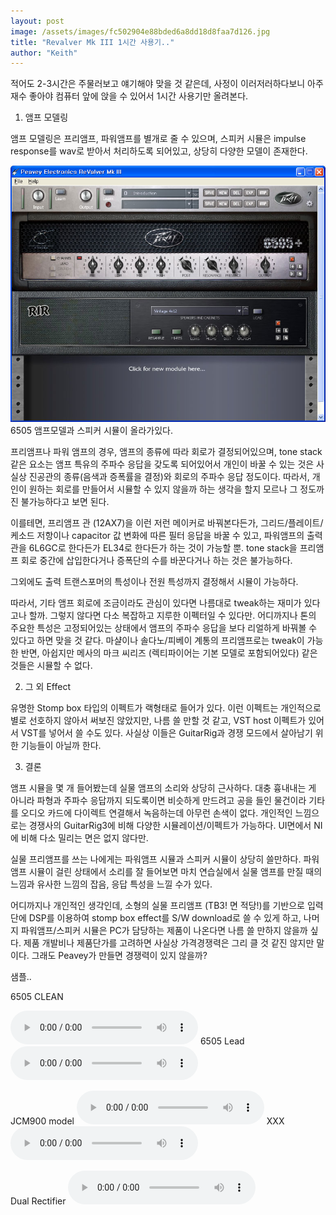 ```yaml
---
layout: post
image: /assets/images/fc502904e88bded6a8dd18d8faa7d126.jpg
title: "Revalver Mk III 1시간 사용기.."
author: "Keith"
---
```


적어도 2-3시간은 주물러보고 얘기해야 맞을 것 같은데, 사정이 이러저러하다보니 아주 재수 좋아야 컴퓨터 앞에 앉을 수 있어서 1시간 사용기만 올려본다.

1. 앰프 모델링

앰프 모델링은 프리앰프, 파워앰프를 별개로 줄 수 있으며, 스피커 시뮬은 impulse response를 wav로 받아서 처리하도록 되어있고, 상당히 다양한 모델이 존재한다.

![image](/assets/images/fc502904e88bded6a8dd18d8faa7d126.jpg)6505 앰프모델과 스피커 시뮬이 올라가있다.



프리앰프나 파워 앰프의 경우, 앰프의 종류에 따라 회로가 결정되어있으며, tone stack 같은 요소는 앰프 특유의 주파수 응답을 갖도록 되어있어서 개인이 바꿀 수 있는 것은 사실상 진공관의 종류(음색과 증폭률을 결정)와 회로의 주파수 응답 정도이다. 따라서, 개인이 원하는 회로를 만들어서 시뮬할 수 있지 않을까 하는 생각을 할지 모르나 그 정도까진 불가능하다고 보면 된다. 

이를테면, 프리앰프 관 (12AX7)을 이런 저런 메이커로 바꿔본다든가, 그리드/플레이트/케소드 저항이나 capacitor 값 변화에 따른 필터 응답을 바꿀 수 있고, 파워앰프의 출력관을 6L6GC로 한다든가 EL34로 한다든가 하는 것이 가능할 뿐. tone stack을 프리앰프 회로 중간에 삽입한다거나 증폭단의 수를 바꾼다거나 하는 것은 불가능하다.

그외에도 출력 트랜스포머의 특성이나 전원 특성까지 결정해서 시뮬이 가능하다.

따라서, 기타 앰프 회로에 조금이라도 관심이 있다면 나름대로 tweak하는 재미가 있다고나 할까. 그렇지 않다면 다소 복잡하고 지루한 이펙터일 수 있다만. 어디까지나 톤의 주요한 특성은 고정되어있는 상태에서 앰프의 주파수 응답을 보다 리얼하게 바꿔볼 수 있다고 하면 맞을 것 같다. 마샬이나 솔다노/피베이 계통의 프리앰프로는 tweak이 가능한 반면, 아쉽지만 메사의 마크 씨리즈 (렉티파이어는 기본 모델로 포함되어있다) 같은 것들은 시뮬할 수 없다.

2. 그 외 Effect

유명한 Stomp box 타입의 이펙트가 랙형태로 들어가 있다. 이런 이펙트는 개인적으로 별로 선호하지 않아서 써보진 않았지만, 나름 쓸 만할 것 같고, VST host 이펙트가 있어서 VST를 넣어서 쓸 수도 있다. 사실상 이들은 GuitarRig과 경쟁 모드에서 살아남기 위한 기능들이 아닐까 한다.

3. 결론

앰프 시뮬을 몇 개 들어봤는데 실물 앰프의 소리와 상당히 근사하다. 대충 흉내내는 게 아니라 파형과 주파수 응답까지 되도록이면 비슷하게 만드려고 공을 들인 물건이라 기타를 오디오 카드에 다이렉트 연결해서 녹음하는데 아무런 손색이 없다. 개인적인 느낌으로는 경쟁사의 GuitarRig3에 비해 다양한 시뮬레이션/이펙트가 가능하다. UI면에서 NI에 비해 다소 밀리는 면은 없지 않다만.

실물 프리앰프를 쓰는 나에게는 파워앰프 시뮬과 스피커 시뮬이 상당히 쓸만하다. 파워앰프 시뮬이 걸린 상태에서 소리를 잘 들어보면 마치 연습실에서 실물 앰프를 만질 때의 느낌과 유사한 느낌의 잡음, 응답 특성을 느낄 수가 있다.

어디까지나 개인적인 생각인데, 소형의 실물 프리앰프 (TB3! 면 적당!)를 기반으로 입력단에 DSP를 이용하여 stomp box effect를 S/W download로 쓸 수 있게 하고, 나머지 파워앰프/스피커 시뮬은 PC가 담당하는 제품이 나온다면 나름 쓸 만하지 않을까 싶다. 제품 개발비나 제품단가를 고려하면 사실상 가격경쟁력은 그리 클 것 같진 않지만 말이다. 그래도 Peavey가 만들면 경쟁력이 있지 않을까?

샘플..

6505 CLEAN

<audio src="/assets/images/6e537fc3cc8d88a3d9b4834c6085e945.mp3" controls preload></audio>
6505 Lead
<audio src="/assets/images/0ecc43af32054eaf26ef651879b489f9.mp3" controls preload></audio>

JCM900 model
<audio src="/assets/images/310082964aa6e0888dd1d47ae405c21e.mp3" controls preload></audio>
XXX
<audio src="/assets/images/9b9082c9aabd97bfe9fa097da5bded96.mp3" controls preload></audio>

Dual Rectifier
<audio src="/assets/images/0f00692880b1956eda3656a1d9359f55.mp3" controls preload></audio>



